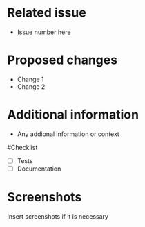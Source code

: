 # Related issue
- Issue number here

# Proposed changes
- Change 1 
- Change 2

# Additional information
- Any addional information or context

#Checklist
- [ ] Tests
- [ ] Documentation

# Screenshots
Insert screenshots if it is necessary

